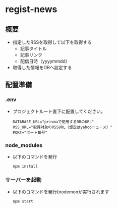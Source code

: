 # regist-news

## 概要
- 指定したRSSを取得して以下を取得する
    - 記事タイトル
    - 記事リンク
    - 配信日時（yyyymmdd）
- 取得した情報をDBへ設定する

## 配置準備
### .env
- プロジェクトルート直下に配置してください。
    ~~~
    DATABASE_URL="prismaで使用するDBのURL"
    RSS_URL="取得対象のRSSURL（想定はyahooニュース）"
    PORT="ポート番号"
    ~~~

### node_modules
- 以下のコマンドを発行
    ~~~
    npm install
    ~~~

### サーバーを起動
- 以下のコマンドを発行(nodemonが実行されます
    ~~~
    npm start
    ~~~
